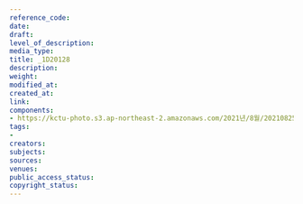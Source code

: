 ```yaml
---
reference_code: 
date: 
draft: 
level_of_description: 
media_type: 
title: _1D20128
description: 
weight: 
modified_at: 
created_at: 
link: 
components:
- https://kctu-photo.s3.ap-northeast-2.amazonaws.com/2021년/8월/20210825_하반기+총파업+대장정_대구/_1D20128.jpg
tags:
- 
creators: 
subjects: 
sources: 
venues: 
public_access_status: 
copyright_status: 
---
```

